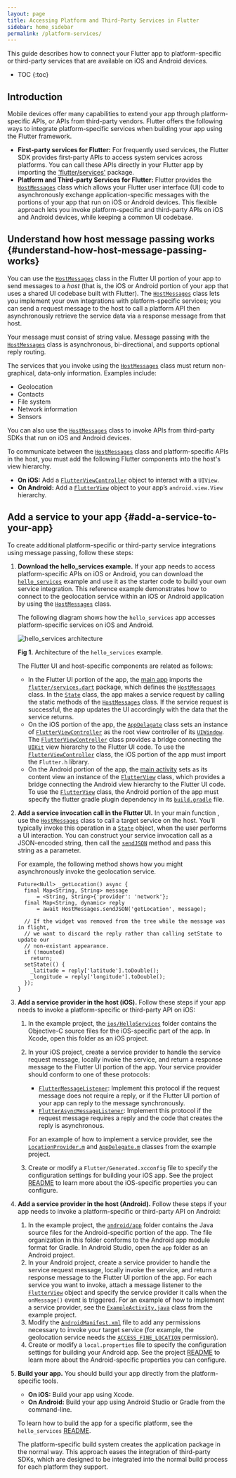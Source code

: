 ```yaml
---
layout: page
title: Accessing Platform and Third-Party Services in Flutter
sidebar: home_sidebar
permalink: /platform-services/
---
```


This guide describes how to connect your Flutter app to platform-specific or
third-party services that are available on iOS and Android devices.

* TOC
{:toc}

## Introduction

Mobile devices offer many capabilities to extend your app through platform-specific APIs, or APIs 
from third-party vendors. Flutter offers the following ways to integrate platform-specific services 
when building your app using the Flutter framework.

+ **First-party services for Flutter:** For frequently used services, the Flutter SDK provides 
first-party APIs to access system services across platforms. You can call these APIs 
directly in your Flutter app by importing the 
['flutter/services'](http://docs.flutter.io/flutter/services/services-library.html) package. 
+ **Platform and Third-party Services for Flutter:** Flutter provides the
[`HostMessages`](http://docs.flutter.io/flutter/services/HostMessages-class.html) class which 
allows your Flutter user interface (UI) code to asynchronously exchange application-specific 
messages with the portions of your app that run on iOS or Android devices. This flexible approach 
lets you invoke platform-specific and third-party APIs on iOS and Android devices, while 
keeping a common UI codebase.

## Understand how host message passing works {#understand-how-host-message-passing-works}

You can use the [`HostMessages`](http://docs.flutter.io/flutter/services/HostMessages-class.html) 
class in the Flutter UI portion of your app to send messages to a *host* (that is, the iOS or 
Android portion of your app that uses a shared UI codebase built with Flutter). The [`HostMessages`](http://docs.flutter.io/flutter/services/HostMessages-class.html) class lets you implement your own integrations with 
platform-specific services; you can send a request message to the host to call a 
platform API then asynchronously retrieve the service data via a response message 
from that host. 

Your message must consist of string value. Message passing with the 
[`HostMessages`](http://docs.flutter.io/flutter/services/HostMessages-class.html) class is 
asynchronous, bi-directional, and supports optional reply routing.

The services that you invoke using the 
[`HostMessages`](http://docs.flutter.io/flutter/services/HostMessages-class.html) class must return 
non-graphical, data-only information. Examples include:

*   Geolocation
*   Contacts
*   File system
*   Network information
*   Sensors

You can also use the [`HostMessages`](http://docs.flutter.io/flutter/services/HostMessages-class.html) 
class to invoke APIs from third-party SDKs that run on iOS and Android devices.

To communicate between the 
[`HostMessages`](http://docs.flutter.io/flutter/services/HostMessages-class.html) class and 
platform-specific APIs in the host, you must add the following Flutter components into 
the host's view hierarchy. 

+ **On iOS:** Add a [`FlutterViewController`](https://github.com/flutter/engine/blob/master/sky/shell/platform/ios/framework/Headers/FlutterViewController.h) 
object to interact with a `UIView`.  
+ **On Android:** Add a [`FlutterView`](https://github.com/flutter/engine/blob/master/sky/shell/platform/android/io/flutter/view/FlutterView.java) object 
to your app’s `android.view.View` hierarchy. 

## Add a service to your app {#add-a-service-to-your-app}

To create additional platform-specific or third-party service integrations using message passing, 
follow these steps:

1. **Download the hello_services example.** If your app needs to access platform-specific 
APIs on iOS or Android, you can download the [`hello_services`](https://github.com/flutter/flutter/tree/master/examples/hello_services) example and use it as the 
starter code to build your own service integration. This reference example demonstrates how to 
connect to the geolocation service within an iOS or Android application by using the 
[`HostMessages`](http://docs.flutter.io/flutter/services/HostMessages-class.html) 
class.

    The following diagram shows how the `hello_services` app accesses platform-specific 
services on iOS and Android.

    ![hello_services architecture](/images/hello_services.png)

    **Fig 1.** Architecture of the `hello_services` example.

    The Flutter UI and host-specific components are related as follows:

    * In the Flutter UI portion of the app, the [main app](https://github.com/flutter/flutter/blob/master/examples/hello_services/lib/main.dart) imports the
[`flutter/services.dart`](http://docs.flutter.io/flutter/services/services-library.html)
package, which defines the
[`HostMessages`](http://docs.flutter.io/flutter/services/HostMessages-class.html) class. In the 
[`State`](http://docs.flutter.io/flutter/material/State-class.html) class, the app makes 
a service request by calling the static methods of the [`HostMessages`](http://docs.flutter.io/flutter/services/HostMessages-class.html) class. If the service request is successful, the app 
updates the UI accordingly with the data that the service returns.
    * On the iOS portion of the app, the [`AppDelagate`](https://github.com/flutter/flutter/blob/master/examples/hello_services/ios/Runner/AppDelegate.m) class sets an 
instance of [`FlutterViewController`](https://github.com/flutter/engine/blob/master/sky/shell/platform/ios/framework/Headers/FlutterViewController.h)
as the root view controller of its [`UIWindow`](https://developer.apple.com/library/ios/documentation/UIKit/Reference/UIWindow_Class/).
The [`FlutterViewController`](https://github.com/flutter/engine/blob/master/sky/shell/platform/ios/framework/Headers/FlutterViewController.h) 
class provides a bridge connecting the [`UIKit`](https://developer.apple.com/library/ios/documentation/UIKit/Reference/UIKit_Framework/)
view hierarchy to the Flutter UI code. To use the [`FlutterViewController`](https://github.com/flutter/engine/blob/master/sky/shell/platform/ios/framework/Headers/FlutterViewController.h) 
class, the iOS portion of the app must import the `Flutter.h` library.
    * On the Android portion of the app, the [main activity](https://github.com/flutter/flutter/blob/master/examples/hello_services/android/app/src/main/java/com/example/flutter/ExampleActivity.java) sets as its 
content view an instance of the [`FlutterView`](https://github.com/flutter/engine/blob/master/sky/shell/platform/android/io/flutter/view/FlutterView.java)
class, which provides a bridge connecting the Android view hierarchy to the Flutter UI code. 
To use the [`FlutterView`](https://github.com/flutter/engine/blob/master/sky/shell/platform/android/io/flutter/view/FlutterView.java)
class, the Android portion of the app must specify the flutter gradle plugin dependency in its 
[`build.gradle`](https://github.com/flutter/flutter/blob/master/examples/hello_services/android/app/build.gradle) file.

2. **Add a service invocation call in the Flutter UI.** In your main function , use the [`HostMessages`](http://docs.flutter.io/flutter/services/HostMessages-class.html) class to call a target service on 
the host. You’ll typically invoke this operation in a 
[`State`](http://docs.flutter.io/flutter/material/State-class.html) object, when the user 
performs a UI interaction. You can construct your service invocation call as a JSON-encoded 
string, then call the 
[`sendJSON`](https://docs.flutter.io/flutter/services/HostMessages/sendJSON.html) method and pass 
this string as a parameter.

   For example, the following method shows how you might asynchronously invoke the geolocation 
   service.
    
       Future<Null> _getLocation() async {
         final Map<String, String> message 
             = <String, String>{'provider': 'network'};
         final Map<String, dynamic> reply 
             = await HostMessages.sendJSON('getLocation', message);

         // If the widget was removed from the tree while the message was in flight,
         // we want to discard the reply rather than calling setState to update our
         // non-existant appearance.
         if (!mounted)
           return;
         setState(() {
           _latitude = reply['latitude'].toDouble();
           _longitude = reply['longitude'].toDouble();
         });
       }

3. **Add a service provider in the host (iOS).** Follow these steps if your app needs to invoke a 
platform-specific or third-party API on iOS:

    1. In the example project, the [`ios/HelloServices`](https://github.com/flutter/flutter/tree/master/examples/hello_services/ios/HelloServices) folder contains the 
    Objective-C source files for the iOS-specific part of the app. In Xcode, open this folder as an 
    iOS project. 
    2. In your iOS project, create a service provider to handle the service request message, 
    locally invoke the service, and return a response message to the Flutter UI portion of the app. 
    Your service provider should conform to one of these protocols: 
    
       + [`FlutterMessageListener`](https://github.com/flutter/engine/blob/master/sky/shell/platform/ios/framework/Headers/FlutterMessageListener.h): 
       Implement this protocol if the request message does not require a reply, or if the Flutter UI 
       portion of your app can reply to the message synchronously.
       + [`FlutterAsyncMessageListener`](https://github.com/flutter/engine/blob/master/sky/shell/platform/ios/framework/Headers/FlutterAsyncMessageListener.h): Implement this protocol if the request message requires a reply and the code that creates 
       the reply is asynchronous. 

       For an example of how to implement a service provider, see the [`LocationProvider.m`](https://github.com/flutter/flutter/blob/master/examples/hello_services/ios/HelloServices/LocationProvider.m) and 
       [`AppDelegate.m`](https://github.com/flutter/flutter/blob/master/examples/hello_services/ios/HelloServices/AppDelegate.m) classes from the example project.
    3. Create or modify a `Flutter/Generated.xcconfig` file to specify the configuration settings 
    for building your iOS app. See the project [README](https://github.com/flutter/flutter/blob/master/examples/hello_services/README.md) to learn more about the 
    iOS-specific properties you can configure.

4. **Add a service provider in the host (Android).** Follow these steps if your app needs to invoke 
a platform-specific or third-party API on Android:

    1. In the example project, the [`android/app`](https://github.com/flutter/flutter/tree/master/examples/hello_services/android/app/src/main/java) folder 
    contains the Java source files for the Android-specific portion of the app. The file
organization in this folder conforms to the Android app module format for Gradle. In Android 
Studio, open the `app` folder as an Android project. 
    2. In your Android project, create a service provider to handle the service request message, 
    locally invoke the service, and return a response message to the Flutter UI portion of the app. 
    For each service you want to invoke, attach a message listener to the [`FlutterView`](https://github.com/flutter/engine/blob/master/sky/shell/platform/android/io/flutter/view/FlutterView.java) 
    object and specify the service provider it calls when the `onMessage()` event is triggered. 
    For an example of how to implement a service provider, see the 
[`ExampleActivity.java`](https://github.com/flutter/flutter/blob/master/examples/hello_services/android/app/src/main/java/com/example/flutter/ExampleActivity.java) class from the example project.
    3. Modify the [`AndroidManifest.xml`](https://github.com/flutter/flutter/blob/master/examples/hello_services/android/app/src/main/AndroidManifest.xml) 
    file to add any permissions necessary to invoke your target service
(for example, the geolocation service needs the [`ACCESS_FINE_LOCATION`](https://developer.android.com/reference/android/Manifest.permission.html#ACCESS_FINE_LOCATION) permission).
    4. Create or modify a `local.properties` file to specify the configuration settings for 
    building your Android app. See the project [README](https://github.com/flutter/flutter/blob/master/examples/hello_services/README.md) to learn more about the 
    Android-specific properties you can configure.


5. **Build your app.** You should build your app directly from the platform-specific tools. 
  
   + **On iOS:** Build your app using Xcode.
   + **On Android:** Build your app using Android Studio or Gradle from the command-line.

   To learn how to build the app for a specific platform, see the `hello_services`
[README](https://github.com/flutter/flutter/blob/master/examples/hello_services/README.md).

    The platform-specific build system creates the application package in the normal way. This approach
eases the integration of third-party SDKs, which are designed to be integrated into the normal
build process for each platform they support.
